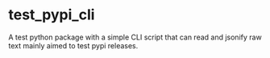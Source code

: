 # test_pypi_cli
A test python package with a simple CLI script that can read and jsonify raw text mainly aimed to test pypi releases.
